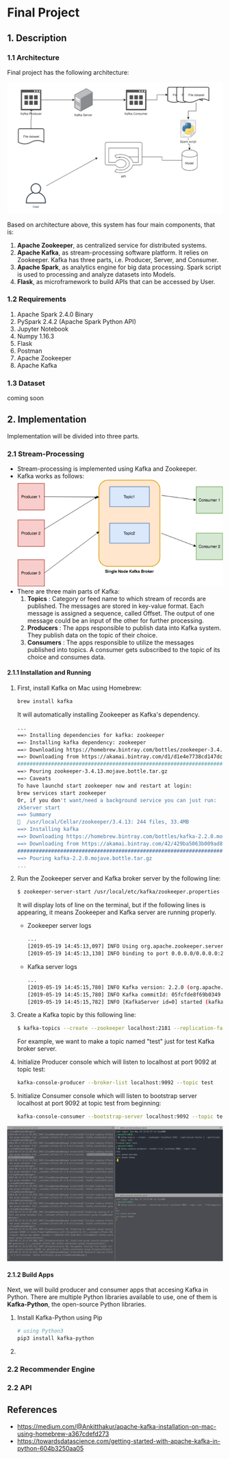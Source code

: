 # Final Project

## 1. Description 
### 1.1 Architecture 
Final project has the following architecture:
    
![](img/ss1.png)

Based on architecture above, this system has four main components, that is:
  1. **Apache Zookeeper**, as centralized service for distributed systems.
  2. **Apache Kafka**, as stream-processing software platform. It relies on Zookeeper. Kafka has three parts, i.e. Producer, Server, and Consumer.
  3. **Apache Spark**, as analytics engine for big data processing. Spark script is used to processing and analyze datasets into Models.
  4. **Flask**, as microframework to build APIs that can be accessed by User.

### 1.2 Requirements
 1. Apache Spark 2.4.0 Binary
 2. PySpark 2.4.2 (Apache Spark Python API)
 3. Jupyter Notebook 
 4. Numpy 1.16.3
 5. Flask
 6. Postman
 7. Apache Zookeeper
 8. Apache Kafka

### 1.3 Dataset
coming soon

## 2. Implementation
Implementation will be divided into three parts.

### 2.1 Stream-Processing
* Stream-processing is implemented using Kafka and Zookeeper.
* Kafka works as follows: 
    ![](img/gb1.png)
* There are three main parts of Kafka:
    1. **Topics** : Category or feed name to which stream of records are published. The messages are stored in key-value format. Each message is assigned a sequence, called Offset. The output of one message could be an input of the other for further processing.
    2. **Producers** : The apps responsible to publish data into Kafka system. They publish data on the topic of their choice.
    3. **Consumers** : The apps responsible to utilize the messages published into topics. A consumer gets subscribed to the topic of its choice and consumes data.

#### 2.1.1 Installation and Running
1. First, install Kafka on Mac using Homebrew:

    ```bash
    brew install kafka
    ```
    It will automatically installing Zookeeper as Kafka's dependency.
    ```bash
    ...
    ==> Installing dependencies for kafka: zookeeper
    ==> Installing kafka dependency: zookeeper
    ==> Downloading https://homebrew.bintray.com/bottles/zookeeper-3.4.13.mojave.bot
    ==> Downloading from https://akamai.bintray.com/d1/d1e4e7738cd147dceb3d91b32480c
    ######################################################################## 100.0%
    ==> Pouring zookeeper-3.4.13.mojave.bottle.tar.gz
    ==> Caveats
    To have launchd start zookeeper now and restart at login:
    brew services start zookeeper
    Or, if you don't want/need a background service you can just run:
    zkServer start
    ==> Summary
    🍺  /usr/local/Cellar/zookeeper/3.4.13: 244 files, 33.4MB
    ==> Installing kafka
    ==> Downloading https://homebrew.bintray.com/bottles/kafka-2.2.0.mojave.bottle.t
    ==> Downloading from https://akamai.bintray.com/42/429ba5063b009ad8273be2b07c41e
    ######################################################################## 100.0%
    ==> Pouring kafka-2.2.0.mojave.bottle.tar.gz
    ...
    ```
2. Run the Zookeeper server and Kafka broker server by the following line:
   ```bash
   $ zookeeper-server-start /usr/local/etc/kafka/zookeeper.properties & kafka-server-start /usr/local/etc/kafka/server.properties
   ```
   It will display lots of line on the terminal, but if the following lines is appearing, it means Zookeeper and Kafka server are running properly.

   * Zookeeper server logs
        ```bash
        ...
        [2019-05-19 14:45:13,097] INFO Using org.apache.zookeeper.server.NIOServerCnxnFactory as server connection factory (org.apache.zookeeper.server.ServerCnxnFactory)
        [2019-05-19 14:45:13,130] INFO binding to port 0.0.0.0/0.0.0.0:2181 (org.apache.zookeeper.server.NIOServerCnxnFactory)  
        ```
   * Kafka server logs
        ```bash
        ...
        [2019-05-19 14:45:15,780] INFO Kafka version: 2.2.0 (org.apache.kafka.common.utils.AppInfoParser)
        [2019-05-19 14:45:15,780] INFO Kafka commitId: 05fcfde8f69b0349 (org.apache.kafka.common.utils.AppInfoParser)
        [2019-05-19 14:45:15,782] INFO [KafkaServer id=0] started (kafka.server.KafkaServer)
        ```
3. Create a Kafka topic by this following line:
    ```bash
    $ kafka-topics --create --zookeeper localhost:2181 --replication-factor 1 --partitions 1 --topic test
    ```
    For example, we want to make a topic named "test" just for test Kafka broker server.
4. Initialize Producer console which will listen to localhost at port 9092 at topic test:
    ```bash
    kafka-console-producer --broker-list localhost:9092 --topic test
    ```
5. Initialize Consumer console which will listen to bootstrap server localhost at port 9092 at topic test from beginning:
    ```bash
    kafka-console-consumer --bootstrap-server localhost:9092 --topic test --from-beginning
    ```

![](img/ss2.png)

#### 2.1.2 Build Apps
Next, we will build producer and consumer apps that accesing Kafka in Python. There are multiple Python libraries available to use, one of them is **Kafka-Python**, the open-source Python libraries.

1. Install Kafka-Python using Pip
    ```bash
    # using Python3
    pip3 install kafka-python
    ```
2. 
    

### 2.2 Recommender Engine
### 2.2 API


## References
* https://medium.com/@Ankitthakur/apache-kafka-installation-on-mac-using-homebrew-a367cdefd273
* https://towardsdatascience.com/getting-started-with-apache-kafka-in-python-604b3250aa05